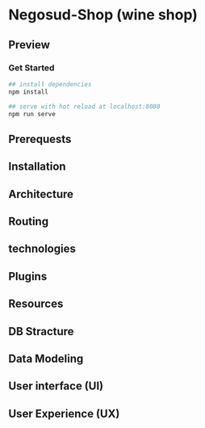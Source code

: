 


# Negosud-Shop (wine shop)
 
 

## Preview
 

### Get Started
``` bash
## install dependencies
npm install

## serve with hot reload at localhost:8080
npm run serve

```
 

## Prerequests 

## Installation

## Architecture

## Routing

## technologies

## Plugins

## Resources

## DB Stracture

## Data Modeling 

## User interface (UI) 

## User Experience (UX)
